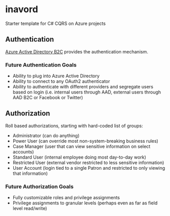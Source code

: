 # inavord

Starter template for C# CQRS on Azure projects

## Authentication

[Azure Active Directory B2C](https://azure.microsoft.com/en-us/services/active-directory-b2c/) provides the authentication mechanism.

### Future Authentication Goals

- Ability to plug into Azure Active Directory
- Ability to connect to any OAuth2 authenticator
- Ability to authenticate with different providers and segregate users based on login (i.e. internal users through AAD, external users through AAD B2C  or Facebook or Twitter)

## Authorization

Roll based authorizations, starting with hard-coded list of groups:

- Administrator (can do anything)
- Power User (can override most non-system-breaking business rules)
- Case Manager (user that can view sensitive information on select accounts)
- Standard User (internal employee doing most day-to-day work)
- Restricted User (external vendor restricted to less sensitive information)
- User Account (login tied to a single Patron and restricted to only viewing that information)

### Future Authorization Goals

- Fully customizable roles and privilege assignments
- Privilege assignments to granular levels (perhaps even as far as field level read/write)

